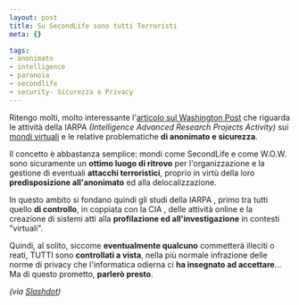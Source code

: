 ```yaml
--- 
layout: post
title: Su SecondLife sono tutti Terroristi
meta: {}

tags: 
- anonimato
- intelligence
- paranoia
- secondlife
- security- Sicurezza e Privacy
---
```

Ritengo molti, molto interessante l'[articolo sul Washington Post][1] che riguarda le attività della IARPA *(Intelligence Advanced Research Projects Activity)* sui [mondi virtuali][1] e le relative problematiche **di anonimato e sicurezza**.  
  
Il concetto è abbastanza semplice: mondi come SecondLife e come W.O.W. sono sicuramente un **ottimo luogo di ritrovo** per l'organizzazione e la gestione di eventuali **attacchi terroristici**, proprio in virtù della loro **predisposizione all'anonimato** ed alla delocalizzazione.  
  
In questo ambito si fondano quindi gli studi della IARPA , primo tra tutti quello **di controllo**, in coppiata con la CIA , delle attività online e la creazione di sistemi atti alla **profilazione ed all'investigazione** in contesti "virtuali".  
  
Quindi, al solito, siccome **eventualmente qualcuno** commetterà illeciti o reati, TUTTI sono **controllati a vista**, nella più normale infrazione delle norme di privacy che l'informatica odierna ci **ha insegnato ad accettare**... Ma di questo prometto, **parlerò presto**.    
  
*(via [Slashdot](http://it.slashdot.org/article.pl?sid=08/02/07/0322256&from=rss))*

[1]: http://www.washingtonpost.com/wp-dyn/content/article/2008/02/05/AR2008020503144_pf.html 
